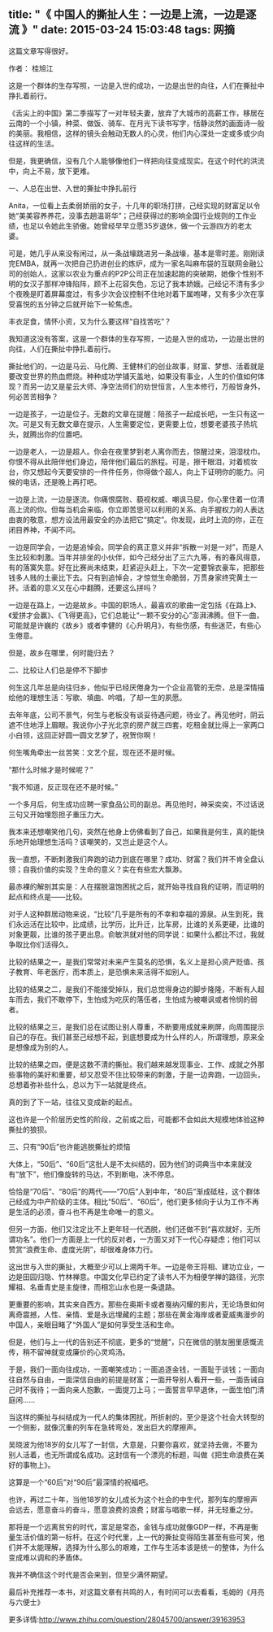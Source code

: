 title: "《 中国人的撕扯人生：一边是上流，一边是逐流 》"
date: 2015-03-24 15:03:48
tags: 网摘
---
这篇文章写得很好。

作者： 桂旭江

这是一个群体的生存写照，一边是入世的成功，一边是出世的向往，人们在撕扯中挣扎着前行。

《舌尖上的中国》第二季描写了一对年轻夫妻，放弃了大城市的高薪工作，移居在云南的一个小镇，种菜、做饭、骑车、在月光下读书写字，恬静淡然的画面诗一般的美丽。我相信，这样的镜头会触动无数人的心灵，他们内心深处一定或多或少向往这样的生活。
<!-- more -->
但是，我更确信，没有几个人能够像他们一样把向往变成现实。在这个时代的洪流中，向上不易，放下更难。

一、人总在出世、入世的撕扯中挣扎前行

Anita，一位看上去柔弱娇丽的女子，十几年的职场打拼，己经实现的财富足以令她“美美容养养花，没事去趟温哥华”；己经获得过的影响全国行业规则的工作业绩，也足以令她此生骄傲。她曾经早早立愿35岁退休，做一个云游四方的老太婆。

可是，她几乎从来没有闲过，从一条战壕跳进另一条战壕，基本是零时差。刚刚读完EMBA，就再一次把自己扔进创业的炼炉，成为一家名叫麻布袋的互联网金融公司的创始人，这家以农业为重点的P2P公司正在加速起跑的突破期，她像个性别不明的女汉子那样冲锋陷阵，顾不上花容失色，忘记了我本娇娥。己经记不清有多少个夜晚是盯着屏幕度过，有多少次会议控制不住地对着下属咆哮，又有多少次在享受喜悦的五分钟之后就开始下一轮焦虑。

丰衣足食，情怀小资，又为什么要这样“自找苦吃”？

我知道这没有答案，这是一个群体的生存写照，一边是入世的成功，一边是出世的向往，人们在撕扯中挣扎着前行。

撕扯他们的，一边是马云、马化腾、王健林们的创业故事，财富、梦想、活着就是要改变世界的热血燃烧。种种成功学铺天盖地，如果没有事业，人生的价值如何体现？而另一边又是星云大师、净空法师们的劝世恒言，人生本修行，万般皆身外，何必苦苦相争？

一边是孩子，一边是位子。无数的文章在提醒：陪孩子一起成长吧，一生只有这一次。可是又有无数文章在提示，人生需要定位，更需要上位，想要老婆孩子热坑头，就腾出你的位置吧。

一边是老人，一边是超人。你会在夜里梦到老人离你而去，惊醒过来，泪湿枕巾。你恨不得从此陪伴他们身边，陪伴他们最后的旅程。可是，擦干眼泪，对着梳妆台，你又想起今天要安排的一件件任务，你得做个超人，向上下证明你的能力。问候的电话，还是晚上再打吧。

一边是上流，一边是逐流。你痛恨腐败、藐视权威、嘲讽马屁，你心里住着一位清高上流的你。但每当机会来临，你立即苦思可以利用的关系、向手握权力的人表达由衷的敬意，想方设法用最安全的办法把它“搞定”。你发现，此时上流的你，正在闭目养神，不闻不问。

一边是同学会，一边是追悼会。同学会的真正意义并非“拆散一对是一对”，而是人生比较和刺激。当年并排坐的小伙伴，如今己经分出了三六九等，有的春风得意，有的落寞失意。好在比赛尚未结束，赶紧迎头赶上，下次一定要锦衣豪车，把那些钱多人贱的土豪比下去。只有到追悼会，才惊觉生命脆弱，万贯身家终究黄土一抔。活着的意义又在心中翻腾，还要这么拼吗？

一边是在路上，一边是故乡。中国的职场人，最喜欢的歌曲一定包括《在路上》、《爱拼才会赢》、《飞得更高》，它们总能让“一颗不安分的心”澎湃沸腾。但下一曲，可能就是许巍的《故乡》或者李健的《心升明月》，有些伤感，有些迷茫，有些心生倦意。

但是，故乡在哪里，何时能归去？

二、比较让人们总是停不下脚步

何生这几年总是向往归乡，他似乎已经厌倦身为一个企业高管的无奈，总是深情描绘他的理想生活：写歌、填曲、吟唱，了却一生的夙愿。

去年年底，公司不景气，何生与老板没有谈妥待遇问题，待业了。再见他时，阴云遮不住地浮上眉眼。我说你小子光北京的房产就三四套，吃租金就比得上一家两口小白领，这回正好圆一圆文艺梦了，祝贺你啊！

何生嘴角牵出一丝苦笑：文艺个屁，现在还不是时候。

“那什么时候才是时候呢？”

“我不知道，反正现在还不是时候。”

一个多月后，何生成功应聘一家食品公司的副总。再见他时，神采奕奕，不过话说三句又开始埋怨担子重压力大。

我本来还想嘲笑他几句，突然在他身上仿佛看到了自己，如果我是何生，真的能快乐地开始理想生活吗？该嘲笑的，又岂止是这个人。

我一直想，不断刺激我们奔跑的动力到底在哪里？成功、财富？我们并不肯全盘认领；自我价值的实现？生命的意义？实在有些宏大飘渺。

最赤裸的解剖其实是：人在摆脱温饱困扰之后，就开始寻找自我的证明，而证明的起点和终点是——比较。

对于人这种群居动物来说，“比较”几乎是所有的不幸和幸福的源泉。从生到死，我们永远活在比较中，比成绩，比学历，比升迁，比车房，比谁的关系更硬，比谁的对象更靓，比谁的孩子更出息。俞敏洪就对他的同学说：如果什么都比不过，我就争取比你们活得久。

比较的结果之一，是我们常常对未来产生莫名的恐惧，名义上是担心资产贬值、孩子教育、年老医疗，而本质上，是恐惧未来活得不如别人。

比较的结果之二，是我们不能接受掉队，我们总觉得身边的脚步隆隆，不断有人超车而去，我们不敢停下，生怕成为吃灰的落伍者，生怕成为被嘲讽或者怜悯的弱者。

比较的结果之三，是我们总在试图让别人尊重，不断要用成就来刷屏，向周围提示自己的存在。我们甚至己经想不起，到底想要成为什么样的人，所谓理想，原来全是想像成为别的人。

比较的结果之四，便是这数不清的撕扯。我们越来越发现事业、工作、成就之外那些事物的美好和重要，却又忍受不住比较带来的刺激，于是一边奔跑，一边回头，总想着弥补些什么，总以为下一站就是终点。

真的到了下一站，往往又变成新的起点。

这也许是一个阶层历史性的阶段，之前或之后，可能都不会如此大规模地体验这种撕扯的狼狈。

三、只有“90后”也许能逃脱撕扯的烦恼

大体上，“50后”、“60后”这批人是不太纠结的，因为他们的词典当中本来就没有“放下”，他们像旋转的马达，不到断电，决不停息。

恰恰是“70后”、“80后”的两代——“70后”人到中年，“80后”渐成砥柱，这个群体己经成为中产阶级的主体。相比“50后”、“60后”，他们更多倾向于认为工作不再是生活的必须，奋斗也不再是生命唯一的意义。

但另一方面，他们又注定比不上更年轻一代洒脱，他们还做不到“喜欢就好，无所谓功名”。他们一方面是上一代的反对者，一方面又对下一代心存疑虑；他们可以赞赏“浪费生命、虚度光阴”，却很难身体力行。

这出世与入世的撕扯，大概至少可以上溯两千年。一边是帝王将相、建功立业，一边是田园归隐、竹林禅意。中国文化早已约定了读书人不为相便学禅的路径，光宗耀祖、名垂青史是主旋律，而相忘山水也是一条退路。

更重要的影响，其实来自西方。那些在奥斯卡或者戛纳闪耀的影片，无论场景如何离奇震撼，人性、亲情、爱是永远埋藏的主题；那些在黄金海岸或者夏威夷漫步的中国人，亲眼目睹了“外国人”是如何享受生活和生命。

但是，他们与上一代的告别还不彻底，更多的“觉醒”，只在微信的朋友圈里感慨流传，稍不留神就变成廉价的心灵鸡汤。

于是，我们一面向往成功，一面嘲笑成功；一面追逐金钱，一面耻于谈钱；一面向往自然与自由，一面深信自由的前提是财富；一面开导别人看开一些，一面告诫自己时不我待；一面向亲人抱歉，一面提刀上马；一面誓言早早退休，一面生怕门清庭闲……

当这样的撕扯与纠结成为一代人的集体困扰，所折射的，至少是这个社会大转型的一个侧影，就像沉重的列车在急转弯处，发出巨大的摩擦声。

吴晓波为他18岁的女儿写了一封信，大意是，只要你喜欢，就坚持去做，不要为别人活着，也无所谓成名成功。这封信有一个漂亮的标题，叫做《把生命浪费在美好的事物上》。

这算是一个“60后”对“90后”最深情的祝福吧。

也许，再过二十年，当他18岁的女儿成长为这个社会的中生代，那列车的摩擦声会远去，愿意奋斗的奋斗，愿意浪费的浪费；财富与唱歌一样，并无轻重之分。

那将是一个远离贫穷的时代，富足是常态，金钱与成功就像GDP一样，不再是衡量生活价值的第一标杆。在这个时代里，上一代的撕扯变得陌生甚至有些可笑，他们并不太能理解，选择为什么那么的艰难，工作与生活本该是统一的整体，为什么变成难以调和的矛盾体。

我并不确信这个时代是否会来到，但至少满怀期望。

最后补充推荐一本书，对这篇文章有共鸣的人，有时间可以去看看，毛姆的《月亮与六便士》

更多详情:http://www.zhihu.com/question/28045700/answer/39163953
